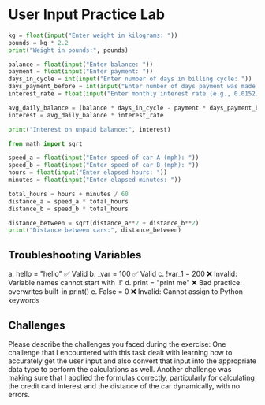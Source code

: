 # User Input Practice Lab
```python
kg = float(input("Enter weight in kilograms: "))
pounds = kg * 2.2
print("Weight in pounds:", pounds)
```
```python
balance = float(input("Enter balance: "))
payment = float(input("Enter payment: "))
days_in_cycle = int(input("Enter number of days in billing cycle: "))
days_payment_before = int(input("Enter number of days payment was made before billing cycle: "))
interest_rate = float(input("Enter monthly interest rate (e.g., 0.0152): "))

avg_daily_balance = (balance * days_in_cycle - payment * days_payment_before) / days_in_cycle
interest = avg_daily_balance * interest_rate

print("Interest on unpaid balance:", interest)
```
```python
from math import sqrt

speed_a = float(input("Enter speed of car A (mph): "))
speed_b = float(input("Enter speed of car B (mph): "))
hours = float(input("Enter elapsed hours: "))
minutes = float(input("Enter elapsed minutes: "))

total_hours = hours + minutes / 60
distance_a = speed_a * total_hours
distance_b = speed_b * total_hours

distance_between = sqrt(distance_a**2 + distance_b**2)
print("Distance between cars:", distance_between)
```
## Troubleshooting Variables
a. hello = "hello" ✅ Valid
b. _var = 100 ✅ Valid
c. !var_1 = 200 ❌ Invalid: Variable names cannot start with '!'
d. print = "print me" ❌ Bad practice: overwrites built-in print()
e. False = 0 ❌ Invalid: Cannot assign to Python keywords
## Challenges
Please describe the challenges you faced during the exercise:
One challenge that I encountered with this task dealt with learning how to accurately get the user input and also convert that input into the appropriate data type to perform the calculations as well. Another challenge was making sure that I applied the formulas correctly, particularly for calculating the credit card interest and the distance of the car dynamically, with no errors.